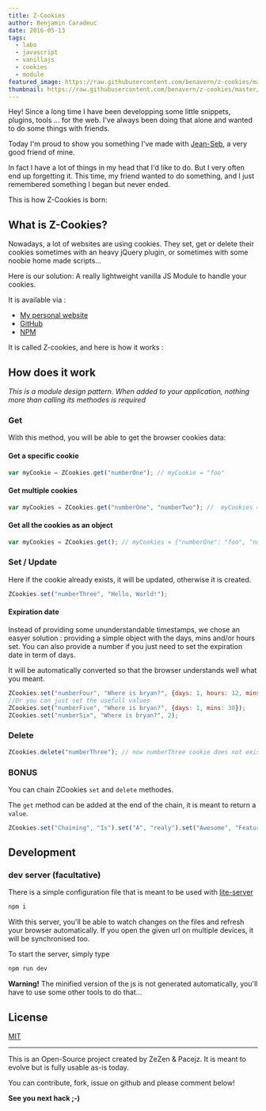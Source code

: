 ```yaml
---
title: Z-Cookies
author: Benjamin Caradeuc
date: 2016-05-13
tags:
  - labo
  - javascript
  - vanillajs
  - cookies
  - module
featured_image: https://raw.githubusercontent.com/benavern/z-cookies/master/banner.png
thumbnail: https://raw.githubusercontent.com/benavern/z-cookies/master/banner.png
---
```


Hey! Since a long time I have been developping some little snippets, plugins, tools ... for the web. I've always been doing that alone and wanted to do some things with friends.

Today I'm proud to show you something I've made with [Jean-Seb](https://github.com/pacejz/), a very good friend of mine.

In fact I have a lot of things in my head that I'd like to do. But I very often end up forgetting it. This time, my friend wanted to do something, and I just remembered something I began but never ended.

This is how Z-Cookies is born:

## What is Z-Cookies?

Nowadays, a lot of websites are using cookies. They set, get or delete their cookies sometimes with an heavy jQuery plugin, or sometimes with some noobie home made scripts...

Here is our solution: A really lightweight vanilla JS Module to handle your cookies.

It is available via :

* [My personal website](https://benavern.github.io/z-cookies)
* [GitHub](http://github.com/benavern/z-cookies)
* [NPM](https://www.npmjs.com/package/z-cookies)

It is called Z-cookies, and here is how it works :

## How does it work

_This is a module design pattern. When added to your application, nothing more than calling its methodes is required_

### Get

With this method, you will be able to get the browser cookies data:

#### Get a specific cookie

```javascript
var myCookie = ZCookies.get("numberOne"); // myCookie = "foo"
```

#### Get multiple cookies

```javascript
var myCookies = ZCookies.get("numberOne", "numberTwo"); //  myCookies = {"numberOne": "foo", "numberTwo" : "bar"}
```

#### Get all the cookies as an object

```javascript
var myCookies = ZCookies.get(); // myCookies = {"numberOne": "foo", "numberTwo" : "bar"}
```

### Set / Update

Here if the cookie already exists, it will be updated, otherwise it is created.

```javascript
ZCookies.set("numberThree", "Hello, World!");
```

#### Expiration date

Instead of providing some ununderstandable timestamps, we chose an easyer solution : providing a simple object with the days, mins and/or hours set. You can also provide a number if you just need to set the expiration date in term of days.

It will be automatically converted so that the browser understands well what you meant.

```javascript
ZCookies.set("numberFour", "Where is bryan?", {days: 1, hours: 12, mins: 30});
//Or you can just set the usefull values
ZCookies.set("numberFive", "Where is bryan?", {days: 1, mins: 30});
ZCookies.set("numberSix", "Where is bryan?", 2);
```

### Delete

```javascript
ZCookies.delete("numberThree"); // now numberThree cookie does not exist anymore.
```

### BONUS

You can chain ZCookies `set` and `delete` methodes.

The `get` method can be added at the end of the chain, it is meant to return a `value`.

```javascript
ZCookies.set("Chaining", "Is").set("A", "realy").set("Awesome", "Feature").delete("A").get(); // {"Chaining": "Is", "Awesome": "Feature"}
```

## Development

### dev server (facultative)

There is a simple configuration file that is meant to be used with [lite-server](https://github.com/johnpapa/lite-server)

```bash
npm i
```

With this server, you'll be able to watch changes on the files and refresh your browser automatically. If you open the given url on multiple devices, it will be synchronised too.

To start the server, simply type

```bash
npm run dev
```

**Warning!**  The minified version of the js is not generated automatically, you'll have to use some other tools to do that...

## License

[MIT](https://benavern.github.io/MIT/#name=Benjamin%20%26%20Jean-Sebastien)

---

This is an Open-Source project created by ZeZen & Pacejz. It is meant to evolve but is fully usable as-is today.

You can contribute, fork, issue on github and please comment below!

__See you next hack ;-)__
